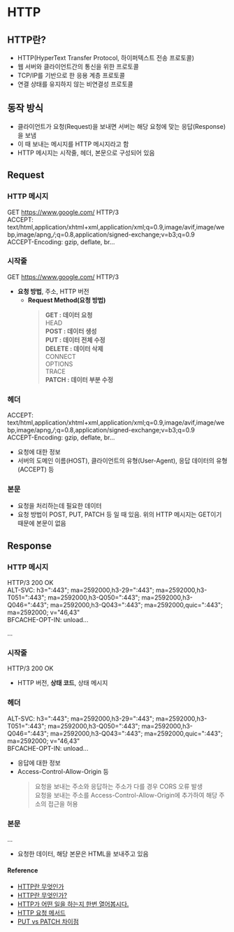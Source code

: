 # HTTP

## HTTP란?
- HTTP(HyperText Transfer Protocol, 하이퍼텍스트 전송 프로토콜)
- 웹 서버와 클라이언트간의 통신을 위한 프로토콜
- TCP/IP를 기반으로 한 응용 계층 프로토콜
- 연결 상태를 유지하지 않는 비연결성 프로토콜

## 동작 방식
- 클라이언트가 요청(Request)을 보내면 서버는 해당 요청에 맞는 응답(Response)을 보냄
- 이 때 보내는 메시지를 HTTP 메시지라고 함
- HTTP 메시지는 시작줄, 헤더, 본문으로 구성되어 있음

## Request

### HTTP 메시지
GET https://www.google.com/ HTTP/3  
ACCEPT: text/html,application/xhtml+xml,application/xml;q=0.9,image/avif,image/webp,image/apng,*/*;q=0.8,application/signed-exchange;v=b3;q=0.9  
ACCEPT-Encoding: gzip, deflate, br...

### 시작줄
GET https://www.google.com/ HTTP/3
- **요청 방법**, 주소, HTTP 버전
    - **Request Method(요청 방법)**
		> **GET : 데이터 요청**  
		HEAD  
		**POST : 데이터 생성**  
		**PUT : 데이터 전체 수정**  
		**DELETE : 데이터 삭제**  
		CONNECT  
		OPTIONS  
		TRACE  
		**PATCH : 데이터 부분 수정**

### 헤더
ACCEPT: text/html,application/xhtml+xml,application/xml;q=0.9,image/avif,image/webp,image/apng,*/*;q=0.8,application/signed-exchange;v=b3;q=0.9  
ACCEPT-Encoding: gzip, deflate, br...
- 요청에 대한 정보
- 서버의 도메인 이름(HOST), 클라이언트의 유형(User-Agent), 응답 데이터의 유형(ACCEPT) 등

### 본문
- 요청을 처리하는데 필요한 데이터
- 요청 방법이 POST, PUT, PATCH 등 일 때 있음. 위의 HTTP 메시지는 GET이기 때문에 본문이 없음

## Response

### HTTP 메시지
HTTP/3 200 OK  
ALT-SVC: h3=":443"; ma=2592000,h3-29=":443"; ma=2592000,h3-T051=":443"; ma=2592000,h3-Q050=":443"; ma=2592000,h3-Q046=":443"; ma=2592000,h3-Q043=":443"; ma=2592000,quic=":443"; ma=2592000; v="46,43"  
BFCACHE-OPT-IN: unload...  

<!doctype html><html itemscope="" itemtype="http://schema.org/WebPage" lang="ko"><head><meta charset="UTF-8"><meta content="origin" name="referrer">...

### 시작줄
HTTP/3 200 OK
- HTTP 버전, **상태 코드**, 상태 메시지

### 헤더
ALT-SVC: h3=":443"; ma=2592000,h3-29=":443"; ma=2592000,h3-T051=":443"; ma=2592000,h3-Q050=":443"; ma=2592000,h3-Q046=":443"; ma=2592000,h3-Q043=":443"; ma=2592000,quic=":443"; ma=2592000; v="46,43"  
BFCACHE-OPT-IN: unload...
- 응답에 대한 정보
- Access-Control-Allow-Origin 등
	> 요청을 보내는 주소와 응답하는 주소가 다를 경우 CORS 오류 발생  
	요청을 보내는 주소를 Access-Control-Allow-Origin에 추가하여 해당 주소의 접근을 허용

### 본문
<!doctype html><html itemscope="" itemtype="http://schema.org/WebPage" lang="ko"><head><meta charset="UTF-8"><meta content="origin" name="referrer">...
- 요청한 데이터, 해당 본문은 HTML을 보내주고 있음

#### Reference
* [HTTP란 무엇인가](https://www.zerocho.com/category/HTTP/post/5b344f3af94472001b17f2da)
* [HTTP란 무엇인가?](https://velog.io/@surim014/HTTP%EB%9E%80-%EB%AC%B4%EC%97%87%EC%9D%B8%EA%B0%80)
* [HTTP가 어떤 일을 하는지 한번 열어봅시다.](https://brunch.co.kr/@wangho/8)
* [HTTP 요청 메서드](https://developer.mozilla.org/ko/docs/Web/HTTP/Methods)
* [PUT vs PATCH 차이점](https://papababo.tistory.com/entry/HTTP-METHOD-PUT-vs-PATCH-%EC%B0%A8%EC%9D%B4%EC%A0%90)